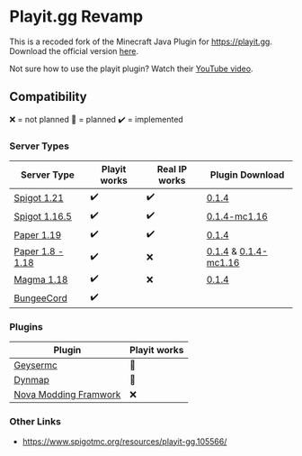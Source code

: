 # Playit.gg Revamp

This is a recoded fork of the Minecraft Java Plugin for https://playit.gg. Download the official version [here](https://github.com/playit-cloud/playit-minecraft-plugin/releases/latest/download/playit-minecraft-plugin.jar).

Not sure how to use the playit plugin? Watch their [YouTube video](https://youtu.be/QQYRdgBL-4o).

## Compatibility

❌ = not planned
🚧 = planned
✔️ = implemented

### Server Types
| Server Type  | Playit works | Real IP works | Plugin Download                                                                                                                         |
|--------------| ------------ |---------------|-----------------------------------------------------------------------------------------------------------------------------------|
| [Spigot 1.21](https://getbukkit.org/download/spigot)  | ✔️ | ✔️ | [0.1.4](https://github.com/playit-cloud/playit-minecraft-plugin/releases/download/v0.1.4/playit-minecraft-plugin.jar) |
| [Spigot 1.16.5](https://getbukkit.org/download/spigot) | ✔️ | ✔️ | [0.1.4-mc1.16](https://github.com/playit-cloud/playit-minecraft-plugin/releases/download/v0.1.4/playit-minecraft-plugin-1.16.jar) |
| [Paper 1.19](https://papermc.io/)   | ✔️ | ✔️ | [0.1.4](https://github.com/playit-cloud/playit-minecraft-plugin/releases/download/v0.1.4/playit-minecraft-plugin.jar) |
| [Paper 1.8 - 1.18](https://papermc.io/legacy) | ✔️ | ❌ | [0.1.4](https://github.com/playit-cloud/playit-minecraft-plugin/releases/download/v0.1.4/playit-minecraft-plugin.jar) & [0.1.4-mc1.16](https://github.com/playit-cloud/playit-minecraft-plugin/releases/download/v0.1.4/playit-minecraft-plugin-1.16.jar)|
| [Magma 1.18](https://magmafoundation.org/) | ✔️ | ❌ | [0.1.4](https://github.com/playit-cloud/playit-minecraft-plugin/releases/download/v0.1.4/playit-minecraft-plugin.jar)
| [BungeeCord](https://www.spigotmc.org/wiki/bungeecord/) | ✔️ |   |


### Plugins

| Plugin | Playit works |
| ------ | ------------ |
| [Geysermc](https://geysermc.org/) | 🚧 |
| [Dynmap](https://www.spigotmc.org/resources/dynmap%C2%AE.274/) | 🚧 |
| [Nova Modding Framwork](https://www.spigotmc.org/resources/nova-modding-framework-1-19-1-1-19-2.93648/) | ❌ |



### Other Links
* https://www.spigotmc.org/resources/playit-gg.105566/
